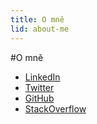 ```yaml
---
title: O mně
lid: about-me
---
```


#O mně

* [LinkedIn](https://cz.linkedin.com/in/frantisekrezac)
* [Twitter](https://twitter.com/calaverainfo)
* [GitHub](https://github.com/calaveraInfo)
* [StackOverflow](http://stackoverflow.com/users/263639/calavera-info)
